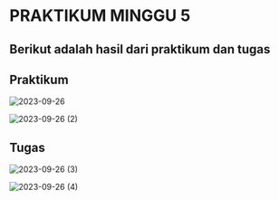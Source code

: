 # PRAKTIKUM MINGGU 5

## Berikut adalah hasil dari praktikum dan tugas

## Praktikum
![2023-09-26](https://github.com/RizqiZamzamiJamil/Pemrograman-Mobile/assets/91874602/3401235e-b346-421b-b1a4-c4ef7047e290)

![2023-09-26 (2)](https://github.com/RizqiZamzamiJamil/Pemrograman-Mobile/assets/91874602/e6271f00-5ddd-4089-b39f-ecbaa25074b9)

## Tugas
![2023-09-26 (3)](https://github.com/RizqiZamzamiJamil/Pemrograman-Mobile/assets/91874602/7b837903-65fb-474d-b29c-0ffec36e5767)

![2023-09-26 (4)](https://github.com/RizqiZamzamiJamil/Pemrograman-Mobile/assets/91874602/d25db0bb-5a2a-4ec5-b43f-6522349881a5)

